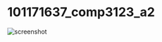 # 101171637_comp3123_a2

![screenshot](https://user-images.githubusercontent.com/72947197/101305573-f79fa880-3810-11eb-805d-1625cb1e144a.png)
